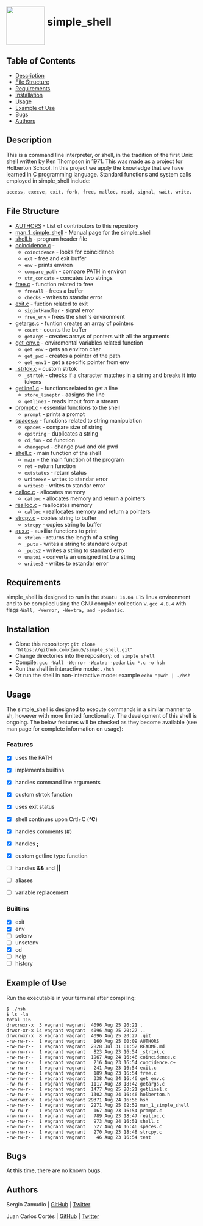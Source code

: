 # <a href="url"><img src="https://images.assetsdelivery.com/compings_v2/dmstudio/dmstudio1606/dmstudio160600030.jpg" align="middle" width="100" height="100"></a> simple_shell


## Table of Contents
* [Description](#description)
* [File Structure](#file-structure)
* [Requirements](#requirements)
* [Installation](#installation)
* [Usage](#usage)
* [Example of Use](#example-of-use)
* [Bugs](#bugs)
* [Authors](#authors)

## Description
This is a command line interpreter, or shell, in the tradition of the first Unix shell written by Ken Thompson in 1971. This was made as a project for Holberton School. In this project we apply the knowledge that we have learned in C programming language.
Standard functions and system calls employed in simple_shell include:
   ```sh
   access, execve, exit, fork, free, malloc, read, signal, wait, write.
   ```
   
## File Structure
* [AUTHORS](AUTHORS) - List of contributors to this repository
* [man_1_simple_shell](man_1_simple_shell) - Manual page for the simple_shell
* [shell.h](shell.h) - program header file
* [coincidence.c](coincidence.c) - 
  * `coincidence` - looks for coincidence
  * `ext` - free and exit buffer
  * `env` - prints environ
  * `compare_path` - compare PATH in environ
  * `str_concate` - concates two strings
* [free.c](free.c) - function related to free
  * `freeAll` - frees a buffer
  * `checks` - writes to standar error
* [exit.c](exit.c) - fuction related to exit
  * `sigintHandler` - signal error
  * `free_env` - frees the shell's environment
* [getargs.c](getargs.c) - funtion creates an array of pointers
  * `count` - counts the buffer
  * `getargs` - creates arrays of ponters with all the arguments
* [get_env.c](get_env.c) - enviromental variables related function
  * `get_env` - gets an environ char
  * `get_pwd` - creates a pointer of the path
  * `get_env1` - get a specific pointer from env
* [_strtok.c](_strtok.c) - custom strtok
  * `_strtok` - checks if a character matches in a string and breaks it into tokens
* [getline1.c](getline1.c) - functions related to get a line
  * `store_lineptr` - aasigns the line 
  * `getline1` - reads imput from a stream
* [prompt.c](prompt.c) - essential functions to the shell
  * `prompt` - prints a prompt
* [spaces.c](spaces.c) - functions related to string manipulation
  * `spaces` - compare size of string
  * `cpstring` - duplicates a string
  * `cd_fun` - cd function
  * `changepwd` - change pwd and old pwd
* [shell.c](shell.c) - main function of the shell
  * `main` - the main function of the program
  * `ret` - return function
  * `extstatus` - return status
  * `writeexe` - writes to standar error
  * `writes0` - writes to standar error
* [calloc.c](calloc.c) - allocates memory
  * `calloc` - allocates memory and return a pointers
* [realloc.c](realloc.c) - reallocates memory
  * `calloc` - reallocates memory and return a pointers
* [strcpy.c](strcpy.c) - copies string to buffer
  * `strcpy` - copies string to buffer
* [aux.c](strcpy.c) - auxiliar functions to print
  * `strlen` - returns the length of a string
  * `_puts` - writes a string to standard output
  * `_puts2` - writes a string to standard erro
  * `unatoi` - converts an unsigned int to a string
  * `writes3` - writes to estandar error
  
 

## Requirements

simple_shell is designed to run in the `Ubuntu 14.04 LTS` linux environment and to be compiled using the GNU compiler collection v. `gcc 4.8.4` with flags`-Wall, -Werror, -Wextra, and -pedantic.`

## Installation

   - Clone this repository: `git clone "https://github.com/zamu5/simple_shell.git"`
   - Change directories into the repository: `cd simple_shell`
   - Compile: `gcc -Wall -Werror -Wextra -pedantic *.c -o hsh`
   - Run the shell in interactive mode: `./hsh`
   - Or run the shell in non-interactive mode: example `echo "pwd" | ./hsh`

## Usage

The simple_shell is designed to execute commands in a similar manner to sh, however with more limited functionality. The development of this shell is ongoing. The below features will be checked as they become available (see man page for complete information on usage):

### Features
- [x] uses the PATH
- [x] implements builtins
- [x] handles command line arguments
- [x] custom strtok function
- [x] uses exit status
- [x] shell continues upon Crtl+C (**^C**)
- [x] handles comments (#)
- [x] handles **;**
- [x] custom getline type function
- [ ] handles **&&** and **||**
- [ ] aliases
- [ ] variable replacement


### Builtins

- [x] exit
- [x] env
- [ ] setenv
- [ ] unsetenv
- [x] cd
- [ ] help
- [ ] history

## Example of Use
Run the executable in your terminal after compiling:
```
$ ./hsh
$ ls -la
total 116
drwxrwxr-x  3 vagrant vagrant  4096 Aug 25 20:21 .
drwxr-xr-x 14 vagrant vagrant  4096 Aug 25 20:27 ..
drwxrwxr-x  8 vagrant vagrant  4096 Aug 25 20:27 .git
-rw-rw-r--  1 vagrant vagrant   160 Aug 25 00:09 AUTHORS
-rw-rw-r--  1 vagrant vagrant  2828 Jul 31 01:52 README.md
-rw-rw-r--  1 vagrant vagrant   823 Aug 23 16:54 _strtok.c
-rw-rw-r--  1 vagrant vagrant  1967 Aug 24 16:46 coincidence.c
-rw-rw-r--  1 vagrant vagrant   216 Aug 23 16:54 concidence.c~
-rw-rw-r--  1 vagrant vagrant   241 Aug 23 16:54 exit.c
-rw-rw-r--  1 vagrant vagrant   189 Aug 23 16:54 free.c
-rw-rw-r--  1 vagrant vagrant   338 Aug 24 16:46 get_env.c
-rw-rw-r--  1 vagrant vagrant  1117 Aug 23 18:42 getargs.c
-rw-rw-r--  1 vagrant vagrant  1477 Aug 25 20:21 getline1.c
-rw-rw-r--  1 vagrant vagrant  1302 Aug 24 16:46 holberton.h
-rwxrwxr-x  1 vagrant vagrant 29371 Aug 24 16:56 hsh
-rw-rw-r--  1 vagrant vagrant  2271 Aug 25 02:52 man_1_simple_shell
-rw-rw-r--  1 vagrant vagrant   167 Aug 23 16:54 prompt.c
-rw-rw-r--  1 vagrant vagrant   789 Aug 23 18:47 realloc.c
-rw-rw-r--  1 vagrant vagrant   973 Aug 24 16:51 shell.c
-rw-rw-r--  1 vagrant vagrant   527 Aug 24 16:46 spaces.c
-rw-rw-r--  1 vagrant vagrant   270 Aug 23 18:48 strcpy.c
-rw-rw-r--  1 vagrant vagrant    46 Aug 23 16:54 test
```
## Bugs
At this time, there are no known bugs.

## Authors
Sergio Zamudio | [GitHub](https://github.com/zamu5) | [Twitter](https://twitter.com/zamu55)

Juan Carlos Cortés | [GitHub](https://github.com/jucortesa) | [Twitter](https://twitter.com/jucortesa)


